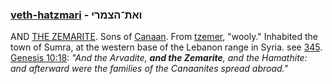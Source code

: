 ### [veth-hatzmari](/keys/VATh-HTzMRI) - ואת־הצמרי
AND [THE ZEMARITE](/keys/HTzMRI). Sons of [Canaan](/keys/QNON). From [tzemer](/keys/TzMR), "wooly." Inhabited the town of Sumra, at the western base of the Lebanon range in Syria. see [345](345). [Genesis 10:18](https://biblehub.com/genesis/10-18.htm): *"And the Arvadite, **and the Zemarite**, and the Hamathite: and afterward were the families of the Canaanites spread abroad."*

